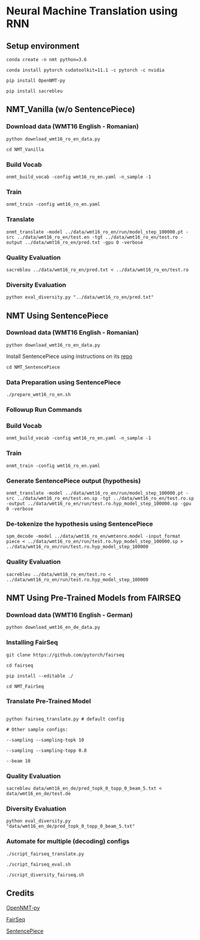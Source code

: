 # Neural Machine Translation using RNN

## Setup environment

```
conda create -n nmt python=3.6

conda install pytorch cudatoolkit=11.1 -c pytorch -c nvidia

pip install OpenNMT-py

pip install sacrebleu
```

## NMT_Vanilla (w/o SentencePiece)

### Download data (WMT16 English - Romanian)

```
python download_wmt16_ro_en_data.py
```

```
cd NMT_Vanilla
```

### Build Vocab
```
onmt_build_vocab -config wmt16_ro_en.yaml -n_sample -1
```

### Train
```
onmt_train -config wmt16_ro_en.yaml
```

### Translate
```
onmt_translate -model ../data/wmt16_ro_en/run/model_step_100000.pt -src ../data/wmt16_ro_en/test.en -tgt ../data/wmt16_ro_en/test.ro -output ../data/wmt16_ro_en/pred.txt -gpu 0 -verbose
```

### Quality Evaluation
```
sacrebleu ../data/wmt16_ro_en/pred.txt < ../data/wmt16_ro_en/test.ro
```

### Diversity Evaluation
```
python eval_diversity.py "../data/wmt16_ro_en/pred.txt"
```

## NMT Using SentencePiece

### Download data (WMT16 English - Romanian)

```
python download_wmt16_ro_en_data.py
```

Install SentencePiece using instructions on its [repo](https://github.com/google/sentencepiece#train-sentencepiece-model)

```
cd NMT_SentencePiece
```

### Data Preparation using SentencePiece
```
./prepare_wmt16_ro_en.sh
```

### Followup Run Commands

### Build Vocab
```
onmt_build_vocab -config wmt16_ro_en.yaml -n_sample -1
```

### Train
```
onmt_train -config wmt16_ro_en.yaml
```

### Generate SentencePiece output (hypothesis)
```
onmt_translate -model ../data/wmt16_ro_en/run/model_step_100000.pt -src ../data/wmt16_ro_en/test.en.sp -tgt ../data/wmt16_ro_en/test.ro.sp -output ../data/wmt16_ro_en/run/test.ro.hyp_model_step_100000.sp -gpu 0 -verbose
```

### De-tokenize the hypothesis using SentencePiece
```
spm_decode -model ../data/wmt16_ro_en/wmtenro.model -input_format piece < ../data/wmt16_ro_en/run/test.ro.hyp_model_step_100000.sp > ../data/wmt16_ro_en/run/test.ro.hyp_model_step_100000
```

### Quality Evaluation
```
sacrebleu ../data/wmt16_ro_en/test.ro < ../data/wmt16_ro_en/run/test.ro.hyp_model_step_100000
```

## NMT Using Pre-Trained Models from FAIRSEQ

### Download data (WMT16 English - German)
```
python download_wmt16_en_de_data.py
```

### Installing FairSeq

```
git clone https://github.com/pytorch/fairseq

cd fairseq

pip install --editable ./
```

```
cd NMT_FairSeq
```

### Translate Pre-Trained Model
```

python fairseq_translate.py # default config

# Other sample configs:

--sampling --sampling-topk 10

--sampling --sampling-topp 0.8

--beam 10
```

### Quality Evaluation
```
sacrebleu data/wmt16_en_de/pred_topk_0_topp_0_beam_5.txt < data/wmt16_en_de/test.de
```

### Diversity Evaluation
```
python eval_diversity.py "data/wmt16_en_de/pred_topk_0_topp_0_beam_5.txt"
```

### Automate for multiple (decoding) configs
```
./script_fairseq_translate.py

./script_fairseq_eval.sh

./script_diversity_fairseq.sh
```

## Credits
[OpenNMT-py](https://github.com/OpenNMT/OpenNMT-py)

[FairSeq](https://github.com/pytorch/fairseq)

[SentencePiece](https://github.com/google/sentencepiece#train-sentencepiece-model)
